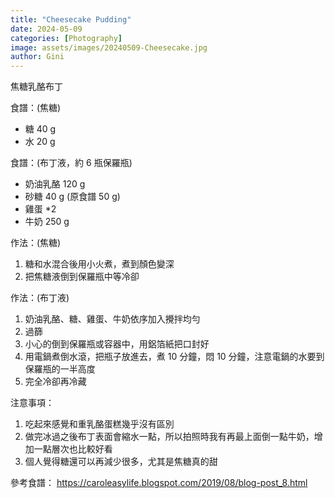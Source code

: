 ```yaml
---
title: "Cheesecake Pudding"
date: 2024-05-09
categories: [Photography]
image: assets/images/20240509-Cheesecake.jpg
author: Gini
---
```

焦糖乳酪布丁

食譜：(焦糖)
- 糖 40 g
- 水 20 g

食譜：(布丁液，約 6 瓶保羅瓶)
- 奶油乳酪 120 g
- 砂糖 40 g (原食譜 50 g)
- 雞蛋 *2
- 牛奶 250 g

作法：(焦糖)
1. 糖和水混合後用小火煮，煮到顏色變深
2. 把焦糖液倒到保羅瓶中等冷卻

作法：(布丁液)
1. 奶油乳酪、糖、雞蛋、牛奶依序加入攪拌均勻
2. 過篩
3. 小心的倒到保羅瓶或容器中，用鋁箔紙把口封好
4. 用電鍋煮倒水滾，把瓶子放進去，煮 10 分鐘，悶 10 分鐘，注意電鍋的水要到保羅瓶的一半高度
5. 完全冷卻再冷藏

注意事項：
1. 吃起來感覺和重乳酪蛋糕幾乎沒有區別
2. 做完冰過之後布丁表面會縮水一點，所以拍照時我有再最上面倒一點牛奶，增加一點層次也比較好看
3. 個人覺得糖還可以再減少很多，尤其是焦糖真的甜

參考食譜：
https://caroleasylife.blogspot.com/2019/08/blog-post_8.html
